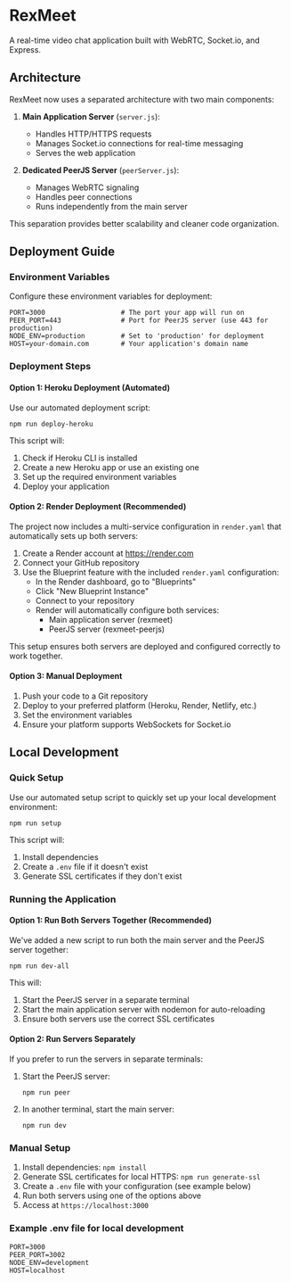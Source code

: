 # RexMeet

A real-time video chat application built with WebRTC, Socket.io, and Express.

## Architecture

RexMeet now uses a separated architecture with two main components:

1. **Main Application Server** (`server.js`):
   - Handles HTTP/HTTPS requests
   - Manages Socket.io connections for real-time messaging
   - Serves the web application

2. **Dedicated PeerJS Server** (`peerServer.js`):
   - Manages WebRTC signaling
   - Handles peer connections
   - Runs independently from the main server

This separation provides better scalability and cleaner code organization.

## Deployment Guide

### Environment Variables

Configure these environment variables for deployment:

```
PORT=3000                   # The port your app will run on
PEER_PORT=443               # Port for PeerJS server (use 443 for production)
NODE_ENV=production         # Set to 'production' for deployment
HOST=your-domain.com        # Your application's domain name
```

### Deployment Steps

#### Option 1: Heroku Deployment (Automated)

Use our automated deployment script:

```
npm run deploy-heroku
```

This script will:
1. Check if Heroku CLI is installed
2. Create a new Heroku app or use an existing one
3. Set up the required environment variables
4. Deploy your application

#### Option 2: Render Deployment (Recommended)

The project now includes a multi-service configuration in `render.yaml` that automatically sets up both servers:

1. Create a Render account at https://render.com
2. Connect your GitHub repository
3. Use the Blueprint feature with the included `render.yaml` configuration:
   - In the Render dashboard, go to "Blueprints"
   - Click "New Blueprint Instance"
   - Connect to your repository
   - Render will automatically configure both services:
     - Main application server (rexmeet)
     - PeerJS server (rexmeet-peerjs)

This setup ensures both servers are deployed and configured correctly to work together.

#### Option 3: Manual Deployment

1. Push your code to a Git repository
2. Deploy to your preferred platform (Heroku, Render, Netlify, etc.)
3. Set the environment variables
4. Ensure your platform supports WebSockets for Socket.io

## Local Development

### Quick Setup

Use our automated setup script to quickly set up your local development environment:

```
npm run setup
```

This script will:
1. Install dependencies
2. Create a `.env` file if it doesn't exist
3. Generate SSL certificates if they don't exist

### Running the Application

#### Option 1: Run Both Servers Together (Recommended)

We've added a new script to run both the main server and the PeerJS server together:

```
npm run dev-all
```

This will:
1. Start the PeerJS server in a separate terminal
2. Start the main application server with nodemon for auto-reloading
3. Ensure both servers use the correct SSL certificates

#### Option 2: Run Servers Separately

If you prefer to run the servers in separate terminals:

1. Start the PeerJS server:
   ```
   npm run peer
   ```

2. In another terminal, start the main server:
   ```
   npm run dev
   ```

### Manual Setup

1. Install dependencies: `npm install`
2. Generate SSL certificates for local HTTPS: `npm run generate-ssl`
3. Create a `.env` file with your configuration (see example below)
4. Run both servers using one of the options above
5. Access at `https://localhost:3000`

### Example .env file for local development

```
PORT=3000
PEER_PORT=3002
NODE_ENV=development
HOST=localhost
